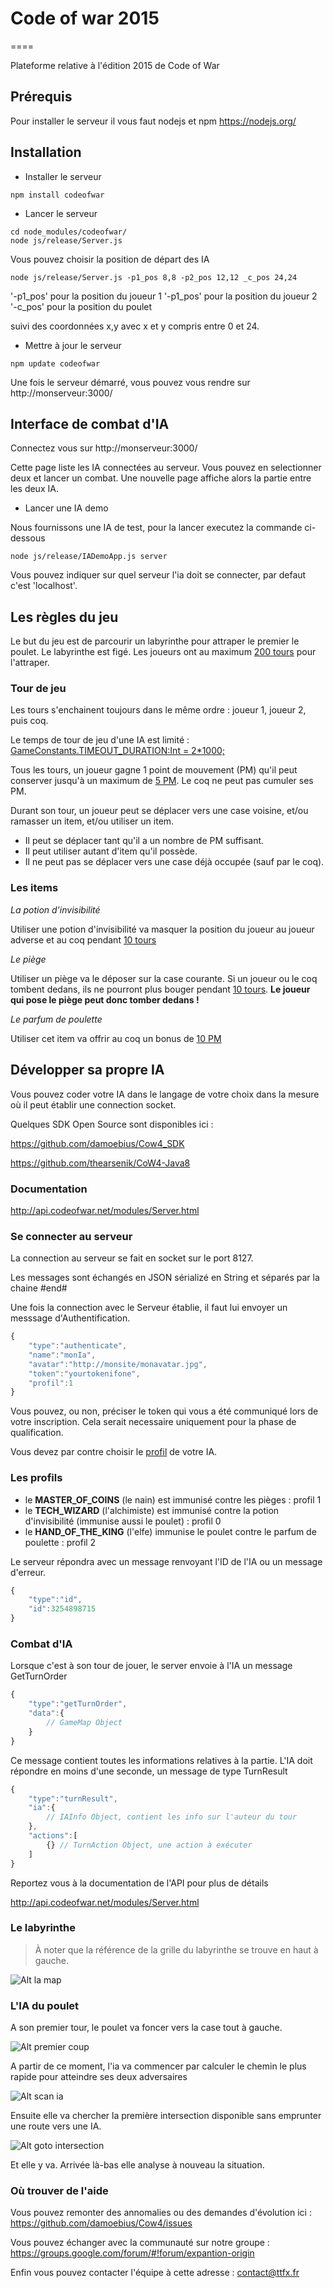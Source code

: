 # Code of war 2015
====

Plateforme relative à l'édition 2015 de Code of War

## Prérequis
Pour installer le serveur il vous faut nodejs et npm
https://nodejs.org/


## Installation

* Installer le serveur

```shell
npm install codeofwar
```

* Lancer le serveur

```shell
cd node_modules/codeofwar/
node js/release/Server.js
```

Vous pouvez choisir la position de départ des IA

```shell
node js/release/Server.js -p1_pos 8,8 -p2_pos 12,12 _c_pos 24,24
```

'-p1_pos' pour la position du joueur 1
'-p1_pos' pour la position du joueur 2
'-c_pos' pour la position du poulet

suivi des coordonnées x,y avec x et y compris entre 0 et 24.

* Mettre à jour le serveur

```shell
npm update codeofwar
```

Une fois le serveur démarré, vous pouvez vous rendre sur http://monserveur:3000/

## Interface de combat d'IA

Connectez vous sur http://monserveur:3000/

Cette page liste les IA connectées au serveur. Vous pouvez en selectionner deux et lancer un combat.
Une nouvelle page affiche alors la partie entre les deux IA.

* Lancer une IA demo

Nous fournissons une IA de test, pour la lancer executez la commande ci-dessous

```shell
node js/release/IADemoApp.js server
```

Vous pouvez indiquer sur quel serveur l'ia doit se connecter, par defaut c'est 'localhost'.

## Les règles du jeu

Le but du jeu est de parcourir un labyrinthe pour attraper le premier le poulet.
Le labyrinthe est figé.
Les joueurs ont au maximum [200 tours](https://github.com/damoebius/Cow4/blob/master/src/com/tamina/cow4/model/GameConstants.hx) pour l'attraper.

### Tour de jeu

Les tours s'enchainent toujours dans le même ordre : joueur 1, joueur 2, puis coq.

Le temps de tour de jeu d'une IA est limité : [GameConstants.TIMEOUT_DURATION:Int = 2*1000;](https://github.com/damoebius/Cow4/blob/master/src/com/tamina/cow4/model/GameConstants.hx)

Tous les tours, un joueur gagne 1 point de mouvement (PM) qu'il peut conserver jusqu'à un maximum de [5 PM](https://github.com/damoebius/Cow4/blob/master/src/com/tamina/cow4/model/GameConstants.hx). Le coq ne peut pas cumuler ses PM.

Durant son tour, un joueur peut se déplacer vers une case voisine, et/ou ramasser un item, et/ou utiliser un item.
- Il peut se déplacer tant qu'il a un nombre de PM suffisant.
- Il peut utiliser autant d'item qu'il possède.
- Il ne peut pas se déplacer vers une case déjà occupée (sauf par le coq).

### Les items

*La potion d'invisibilité*

Utiliser une potion d'invisibilité va masquer la position du joueur au joueur adverse et au coq pendant [10 tours](https://github.com/damoebius/Cow4/blob/master/src/com/tamina/cow4/model/GameConstants.hx)

*Le piège*

Utiliser un piège va le déposer sur la case courante. Si un joueur ou le coq tombent dedans, ils ne pourront plus bouger pendant [10 tours](https://github.com/damoebius/Cow4/blob/master/src/com/tamina/cow4/model/GameConstants.hx). **Le joueur qui pose le piège peut donc tomber dedans !**

*Le parfum de poulette*

Utiliser cet item va offrir au coq un bonus de [10 PM](https://github.com/damoebius/Cow4/blob/master/src/com/tamina/cow4/model/GameConstants.hx)

## Développer sa propre IA

Vous pouvez coder votre IA dans le langage de votre choix dans la mesure où il peut établir une connection socket.

Quelques SDK Open Source sont disponibles ici :

https://github.com/damoebius/Cow4_SDK

https://github.com/thearsenik/CoW4-Java8

### Documentation
http://api.codeofwar.net/modules/Server.html

### Se connecter au serveur
La connection au serveur se fait en socket sur le port 8127.

Les messages sont échangés en JSON sérializé en String et séparés par la chaine #end#

Une fois la connection avec le Serveur établie, il faut lui envoyer un messsage d'Authentification.

```javascript
{
    "type":"authenticate",
    "name":"monIa",
    "avatar":"http://monsite/monavatar.jpg",
    "token":"yourtokenifone",
    "profil":1
}
```
Vous pouvez, ou non, préciser le token qui vous a été communiqué lors de votre inscription. Cela serait necessaire uniquement pour la phase de qualification.

Vous devez par contre choisir le [profil](https://github.com/damoebius/Cow4/blob/master/src/com/tamina/cow4/model/Profil.hx) de votre IA.

### Les profils
- le **MASTER_OF_COINS** (le nain) est immunisé contre les pièges : profil 1
- le **TECH_WIZARD** (l'alchimiste) est immunisé contre la potion d'invisibilité (immunise aussi le poulet) : profil 0
- le **HAND_OF_THE_KING** (l'elfe) immunise le poulet contre le parfum de poulette : profil 2

Le serveur répondra avec un message renvoyant l'ID de l'IA ou un message d'erreur.


```javascript
{
    "type":"id",
    "id":3254898715
}
```

### Combat d'IA

Lorsque c'est à son tour de jouer, le server envoie à l'IA un message GetTurnOrder

```javascript
{
    "type":"getTurnOrder",
    "data":{
        // GameMap Object
    }
}
```

Ce message contient toutes les informations relatives à la partie.
L'IA doit répondre en moins d'une seconde, un message de type TurnResult

```javascript
{
    "type":"turnResult",
    "ia":{
        // IAInfo Object, contient les info sur l'auteur du tour
    },
    "actions":[
        {} // TurnAction Object, une action à exécuter
    ]
}
```
Reportez vous à la documentation de l'API pour plus de détails

http://api.codeofwar.net/modules/Server.html

### Le labyrinthe

> À noter que la référence de la grille du labyrinthe se trouve en haut à gauche.

![Alt la map](https://github.com/damoebius/Cow4/raw/master/html/server/images/map.png "La map")

### L'IA du poulet

A son premier tour, le poulet va foncer vers la case tout à gauche.

![Alt premier coup](https://github.com/damoebius/Cow4/raw/master/html/server/images/firstmove.png "Premier coup")

A partir de ce moment, l'ia va commencer par calculer le chemin le plus rapide pour atteindre ses deux adversaires

![Alt scan ia](https://github.com/damoebius/Cow4/raw/master/html/server/images/findIa.png "recherche ia")

Ensuite elle va chercher la première intersection disponible sans emprunter une route vers une IA.

![Alt goto intersection](https://github.com/damoebius/Cow4/raw/master/html/server/images/fondItersection.png "goto intersection")

Et elle y va.
Arrivée là-bas elle analyse à nouveau la situation.

### Où trouver de l'aide

Vous pouvez remonter des annomalies ou des demandes d'évolution ici : https://github.com/damoebius/Cow4/issues

Vous pouvez échanger avec la communauté sur notre groupe : https://groups.google.com/forum/#!forum/expantion-origin

Enfin vous pouvez contacter l'équipe à cette adresse : contact@ttfx.fr
